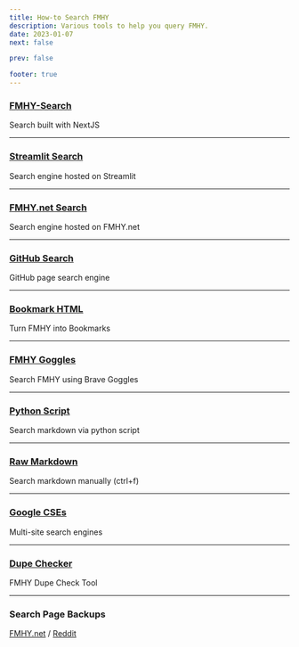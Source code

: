 ```yaml
---
title: How-to Search FMHY
description: Various tools to help you query FMHY.
date: 2023-01-07
next: false

prev: false

footer: true
---
```


<Post authors="nbats" />

### [FMHY-Search](https://fmhy-search.dev.zenir.tech/)

Search built with NextJS

---

### [Streamlit Search](https://fmhy-search.streamlit.app/)

Search engine hosted on Streamlit

---

### [FMHY.net Search](https://fmhy.net/)

Search engine hosted on FMHY.net

---

### [GitHub Search](https://github.com/search?q=repo%3Afmhy%2FFMHY+&type=wikis)

GitHub page search engine

---

### [Bookmark HTML](https://github.com/fmhy/bookmarks)

Turn FMHY into Bookmarks

---

### [FMHY Goggles](https://github.com/fmhy/bookmarks#goggle)

Search FMHY using Brave Goggles

---

### [Python Script](https://github.com/Rust1667/a-FMHY-search-engine)

Search markdown via python script

---

### [Raw Markdown](https://api.fmhy.net/single-page)

Search markdown manually (ctrl+f)

---

### [Google CSEs](https://www.reddit.com/r/FREEMEDIAHECKYEAH/wiki/internet-tools/#wiki_.25B7_custom_search_engines)

Multi-site search engines

---

### [Dupe Checker](https://github.com/fmhy/dupe-checker)

FMHY Dupe Check Tool

---

### Search Page Backups

[FMHY.net](https://fmhy.net/posts/search) / [Reddit](https://redd.it/105xraz)
